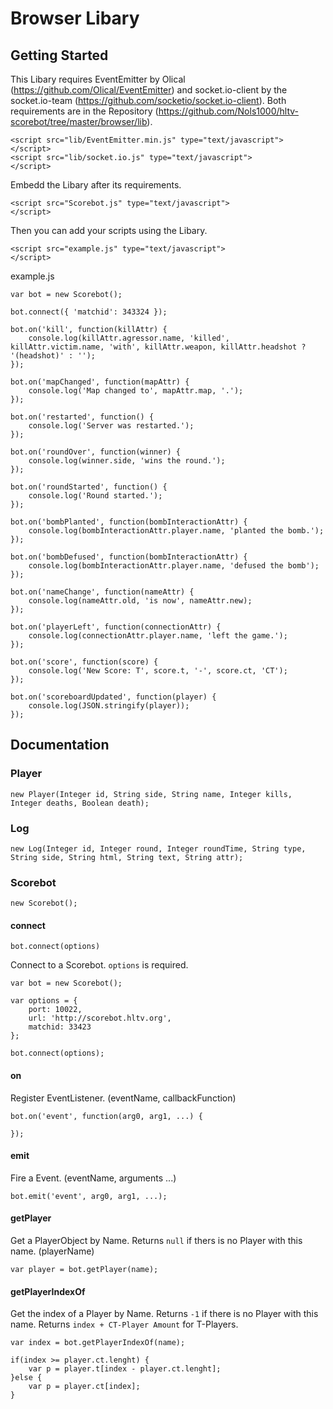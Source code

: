# Browser Libary

## Getting Started

This Libary requires EventEmitter by Olical (https://github.com/Olical/EventEmitter) and socket.io-client by the socket.io-team (https://github.com/socketio/socket.io-client). Both requirements are in the Repository (https://github.com/Nols1000/hltv-scorebot/tree/master/browser/lib).

```
<script src="lib/EventEmitter.min.js" type="text/javascript">
</script>
<script src="lib/socket.io.js" type="text/javascript">
</script>
```

Embedd the Libary after its requirements.

```
<script src="Scorebot.js" type="text/javascript">
</script>
```

Then you can add your scripts using the Libary.

```
<script src="example.js" type="text/javascript">
</script>
```

example.js
```
var bot = new Scorebot();

bot.connect({ 'matchid': 343324 });

bot.on('kill', function(killAttr) {
    console.log(killAttr.agressor.name, 'killed', killAttr.victim.name, 'with', killAttr.weapon, killAttr.headshot ? '(headshot)' : '');
});

bot.on('mapChanged', function(mapAttr) {
    console.log('Map changed to', mapAttr.map, '.');
});

bot.on('restarted', function() {
    console.log('Server was restarted.');
});

bot.on('roundOver', function(winner) {
    console.log(winner.side, 'wins the round.');
});

bot.on('roundStarted', function() {
    console.log('Round started.');
});

bot.on('bombPlanted', function(bombInteractionAttr) {
    console.log(bombInteractionAttr.player.name, 'planted the bomb.');
});

bot.on('bombDefused', function(bombInteractionAttr) {
    console.log(bombInteractionAttr.player.name, 'defused the bomb');
});

bot.on('nameChange', function(nameAttr) {
    console.log(nameAttr.old, 'is now', nameAttr.new);
});

bot.on('playerLeft', function(connectionAttr) {
    console.log(connectionAttr.player.name, 'left the game.');
});

bot.on('score', function(score) {
    console.log('New Score: T', score.t, '-', score.ct, 'CT');
});

bot.on('scoreboardUpdated', function(player) {
    console.log(JSON.stringify(player));
});
```

## Documentation

### Player
```
new Player(Integer id, String side, String name, Integer kills, Integer deaths, Boolean death);
```

### Log
```
new Log(Integer id, Integer round, Integer roundTime, String type, String side, String html, String text, String attr);
```

### Scorebot
```
new Scorebot();
```

#### connect
```
bot.connect(options)
```

Connect to a Scorebot. 
``` options ``` is required.

```
var bot = new Scorebot();

var options = {
    port: 10022,
    url: 'http://scorebot.hltv.org',
    matchid: 33423
};

bot.connect(options);
```

#### on
Register EventListener.
(eventName, callbackFunction)
```
bot.on('event', function(arg0, arg1, ...) {

});
```

#### emit
Fire a Event.
(eventName, arguments ...)
```
bot.emit('event', arg0, arg1, ...);
```

#### getPlayer
Get a PlayerObject by Name. 
Returns ``` null ``` if thers is no Player with this name.
(playerName)

```
var player = bot.getPlayer(name);
```

#### getPlayerIndexOf
Get the index of a Player by Name.
Returns ``` -1 ``` if there is no Player with this name.
Returns ``` index + CT-Player Amount ``` for T-Players.

```
var index = bot.getPlayerIndexOf(name);

if(index >= player.ct.lenght) {
    var p = player.t[index - player.ct.lenght];
}else {
    var p = player.ct[index];
}
```